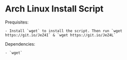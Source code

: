 # Arch Linux Install Script

Prequisites:

	- Install `wget` to install the script. Then run `wget https://git.io/JeZ4I` & `wget https://git.io/JeZ4L`

Dependencies:

	- `wget`
